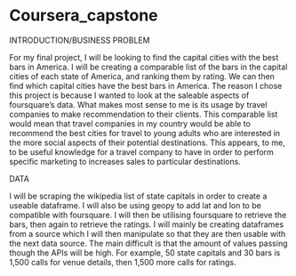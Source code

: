 # Coursera_capstone

INTRODUCTION/BUSINESS PROBLEM

For my final project, I will be looking to find the capital cities with the best bars in America.
I will be creating a comparable list of the bars in the capital cities of each state of America, 
and ranking them by rating. We can then find which capital cities have the best bars in America.
The reason I chose this project is because I wanted to look at the saleable aspects of foursquare’s data. 
What makes most sense to me is its usage by travel companies to make recommendation to their clients. 
This comparable list would mean that travel companies in my country would be able to recommend the 
best cities for travel to young adults who are interested in the more social aspects of their potential destinations.
This appears, to me, to be useful knowledge for a travel company to have in order to perform specific 
marketing to increases sales to particular destinations. 

DATA

I will be scraping the wikipedia list of state capitals in order to create a useable dataframe. 
I will also be using geopy to add lat and lon to be compatible with foursquare. 
I will then be utilising foursquare to retrieve the bars, then again to retrieve the ratings.
I will mainly be creating dataframes from a source which I will then manipulate so that they are then 
usable with the next data source.
The main difficult is that the amount of values passing though the APIs will be high. 
For example, 50 state capitals and 30 bars is 1,500 calls for venue details, then 1,500 more calls for ratings.
